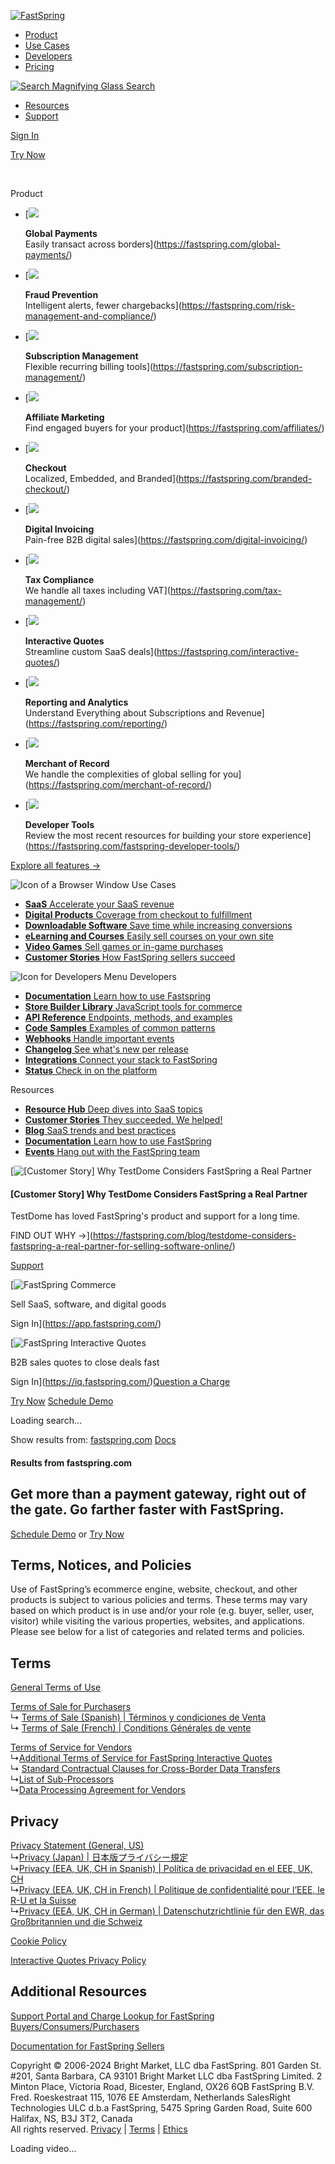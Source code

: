 [![FastSpring](https://fastspring.com/wp-content/themes/fastspring-bamboo/images/logos/fastspring-logo-orange-gray.svg?2)](https://fastspring.com/)

* [Product](#)
* [Use Cases](#)
* [Developers](#)
* [Pricing](https://fastspring.com/pricing/)

 [![Search Magnifying Glass](https://fastspring.com/wp-content/themes/fastspring-bamboo/images/icons/nav/nav-search-glass.svg) Search](#)

* [Resources](#)
* [Support](https://community.fastspring.com/)

[Sign In](#)

[Try Now](#)

 [](#)

Product

* [![](https://fastspring.com/wp-content/themes/fastspring-bamboo/images/icons/nav/global-payment.svg)
    
    **Global Payments**  
    Easily transact across borders](https://fastspring.com/global-payments/)
* [![](https://fastspring.com/wp-content/themes/fastspring-bamboo/images/icons/nav/fraud-prevention.svg)
    
    **Fraud Prevention**  
    Intelligent alerts, fewer chargebacks](https://fastspring.com/risk-management-and-compliance/)
* [![](https://fastspring.com/wp-content/themes/fastspring-bamboo/images/icons/nav/subscription.svg)
    
    **Subscription Management**  
    Flexible recurring billing tools](https://fastspring.com/subscription-management/)
* [![](https://fastspring.com/wp-content/themes/fastspring-bamboo/images/icons/nav/integrations.svg)
    
    **Affiliate Marketing**  
    Find engaged buyers for your product](https://fastspring.com/affiliates/)
* [![](https://fastspring.com/wp-content/themes/fastspring-bamboo/images/icons/nav/branded-checkout.svg)
    
    **Checkout**  
    Localized, Embedded, and Branded](https://fastspring.com/branded-checkout/)
* [![](https://fastspring.com/wp-content/themes/fastspring-bamboo/images/icons/nav/document-copy.svg)
    
    **Digital Invoicing**  
    Pain-free B2B digital sales](https://fastspring.com/digital-invoicing/)
* [![](https://fastspring.com/wp-content/themes/fastspring-bamboo/images/icons/nav/global-tax.svg)
    
    **Tax Compliance**  
    We handle all taxes including VAT](https://fastspring.com/tax-management/)
* [![](https://fastspring.com/wp-content/themes/fastspring-bamboo/images/icons/nav/price-tag-rb-or.svg)
    
    **Interactive Quotes**  
    Streamline custom SaaS deals](https://fastspring.com/interactive-quotes/)
* [![](https://fastspring.com/wp-content/themes/fastspring-bamboo/images/icons/nav/reporting.svg)
    
    **Reporting and Analytics**  
    Understand Everything about Subscriptions and Revenue](https://fastspring.com/reporting/)
* [![](https://fastspring.com/wp-content/themes/fastspring-bamboo/images/icons/nav/global-location.svg)
    
    **Merchant of Record**  
    We handle the complexities of global selling for you](https://fastspring.com/merchant-of-record/)
* [![](https://fastspring.com/wp-content/themes/fastspring-bamboo/images/icons/nav/developer-tools.svg)
    
    **Developer Tools**  
    Review the most recent resources for building your store experience](https://fastspring.com/fastspring-developer-tools/)

[Explore all features →](https://fastspring.com/product-overview/)

 ![Icon of a Browser Window](https://fastspring.com/wp-content/themes/fastspring-bamboo/images/icons/nav/browser-with-code.svg) Use Cases

* [**SaaS** Accelerate your SaaS revenue](https://fastspring.com/solutions/selling-saas/)
* [**Digital Products** Coverage from checkout to fulfillment](https://fastspring.com/solutions/selling-digital-products/)
* [**Downloadable Software** Save time while increasing conversions](https://fastspring.com/solutions/selling-software-online/)
* [**eLearning and Courses** Easily sell courses on your own site](https://fastspring.com/solutions/elearning/)
* [**Video Games** Sell games or in-game purchases](https://fastspring.com/solutions/gaming/)
* [**Customer Stories** How FastSpring sellers succeed](https://fastspring.com/customers/)

 ![Icon for Developers Menu](https://fastspring.com/wp-content/themes/fastspring-bamboo/images/icons/nav/browser-with-code.svg) Developers

* [**Documentation** Learn how to use Fastspring](https://fastspring.com/docs/)
* [**Store Builder Library** JavaScript tools for commerce](https://developer.fastspring.com/docs/store-builder-library-overview)
* [**API Reference** Endpoints, methods, and examples](https://developer.fastspring.com/reference/getting-started-with-your-api)
* [**Code Samples** Examples of common patterns](https://fastspringexamples.com/)
* [**Webhooks** Handle important events](https://developer.fastspring.com/docs/webhooks-overview)
* [**Changelog** See what's new per release](https://developer.fastspring.com/changelog)
* [**Integrations** Connect your stack to FastSpring](https://fastspring.com/docs/integrations/)
* [**Status** Check in on the platform](https://status.fastspring.com/)

Resources

* [**Resource Hub** Deep dives into SaaS topics](https://fastspring.com/resources/)
* [**Customer Stories** They succeeded. We helped!](https://fastspring.com/customers/)
* [**Blog** SaaS trends and best practices](https://fastspring.com/blog/)
* [**Documentation** Learn how to use FastSpring](https://fastspring.com/docs/)
* [**Events** Hang out with the FastSpring team](https://fastspring.com/blog/tag/events/)

[![[Customer Story] Why TestDome Considers FastSpring a Real Partner](https://fastspring.com/wp-content/themes/fastspring-bamboo/images/promotional/2023/FastSpring-TestDome-blog-thumbnail.jpg)

#### \[Customer Story\] Why TestDome Considers FastSpring a Real Partner

TestDome has loved FastSpring's product and support for a long time.

FIND OUT WHY →](https://fastspring.com/blog/testdome-considers-fastspring-a-real-partner-for-selling-software-online/)

[Support](https://community.fastspring.com/)

[![FastSpring Commerce](https://fastspring.com/wp-content/themes/fastspring-bamboo/images/logos/fastspring-logo-orange-gray.svg)

Sell SaaS, software, and digital goods

Sign In](https://app.fastspring.com/)

[![FastSpring Interactive Quotes](https://fastspring.com/wp-content/themes/fastspring-bamboo/images/logos/fastspring-interactive-quotes-dark.svg)

B2B sales quotes to close deals fast

Sign In](https://iq.fastspring.com/)[Question a Charge](https://fastspring.com/consumer-support/)

[Try Now](#) [Schedule Demo](#)

Loading search...

Show results from: [fastspring.com](#) [Docs](#)

#### Results from fastspring.com

Get more than a payment gateway, right out of the gate. Go farther faster with FastSpring.
------------------------------------------------------------------------------------------

[Schedule Demo](https://fastspring.com/request-demo/) or [Try Now](https://fastspring.com/sign-up/)

Terms, Notices, and Policies
----------------------------

Use of FastSpring’s ecommerce engine, website, checkout, and other products is subject to various policies and terms. These terms may vary based on which product is in use and/or your role (e.g. buyer, seller, user, visitor) while visiting the various properties, websites, and applications. Please see below for a list of categories and related terms and policies.

Terms
-----

[General Terms of Use](https://fastspring.com/terms-use/)

[Terms of Sale for Purchasers](https://fastspring.com/legal/terms-sale/)  
↳ [Terms of Sale (Spanish) | Términos y condiciones de Venta](https://fastspring.com/legal/terms-sale/spanish/)  
↳ [Terms of Sale (French) | Conditions Générales de vente](https://fastspring.com/legal/terms-sale/french/)

[Terms of Service for Vendors](https://fastspring.com/terms-use/seller-terms-service/)  
↳[Additional Terms of Service for FastSpring Interactive Quotes](https://fastspring.com/terms-use/seller-terms-service/interactive-quotes/)  
↳ [Standard Contractual Clauses for Cross-Border Data Transfers](https://fastspring.com/terms-use/seller-terms-service/clauses/)  
↳[List of Sub-Processors](https://fastspring.com/terms-use/subprocessors/)  
↳[Data Processing Agreement for Vendors](https://fastspring.com/terms-use/data-processing-agreement/)

Privacy
-------

[Privacy Statement (General, US)](https://fastspring.com/privacy/)  
↳[Privacy (Japan) | 日本版プライバシー規定](https://fastspring.com/privacy/japan/)  
↳[Privacy (EEA, UK, CH in Spanish) | Política de privacidad en el EEE, UK, CH](https://fastspring.com/privacy/eu-es/)  
↳[Privacy (EEA, UK, CH in French) | Politique de confidentialité pour l’EEE, le R-U et la Suisse](https://fastspring.com/privacy/eu-fr/)  
↳[Privacy (EEA, UK, CH in German) | Datenschutzrichtlinie für den EWR, das Großbritannien und die Schweiz](https://fastspring.com/privacy/eu-de/)

[Cookie Policy](https://fastspring.com/privacy/cookies/)

[Interactive Quotes Privacy Policy](https://iq.fastspring.com/privacy)

Additional Resources
--------------------

[Support Portal and Charge Lookup for FastSpring Buyers/Consumers/Purchasers](https://fastspring.com/consumer-support/)

[Documentation for FastSpring Sellers](https://fastspring.com/docs/)

Copyright © 2006-2024 Bright Market, LLC dba FastSpring. 801 Garden St. #201, Santa Barbara, CA 93101 Bright Market LLC dba FastSpring Limited. 2 Minton Place, Victoria Road, Bicester, England, OX26 6QB FastSpring B.V. Fred. Roeskestraat 115, 1076 EE Amsterdam, Netherlands SalesRight Technologies ULC d.b.a FastSpring, 5475 Spring Garden Road, Suite 600 Halifax, NS, B3J 3T2, Canada  
All rights reserved. [Privacy](https://fastspring.com/privacy/) | [Terms](https://fastspring.com/legal/) | [Ethics](https://fastspring.com/ethics/)

[](https://fastspring.com/)

[](https://www.linkedin.com/company/fastspring)[](https://twitter.com/fastspring)[](https://www.facebook.com/fastspring)[](https://www.instagram.com/fastspringsb/)

Loading video...